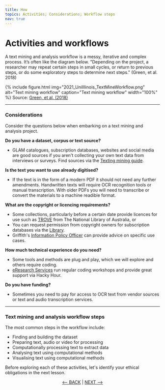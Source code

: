 ```yaml
---
title: How
topics: Activities; Considerations; Workflow steps
nav: true
---
```

# Activities and workflows

A text mining and analysis workflow is a messy, iterative and complex process. It’s often like the diagram below. "Depending on the project, a researcher may repeat certain steps in small cycles, or return to previous steps, or do some exploratory steps to determine next steps." (Green, et al. 2018)

{% include figure.html img="2021_UniIllinois_TextMineWorkflow.png" alt="Text mining workflow" caption="Text mining workflow" width="100%" %}
Source: [Green, et al. (2018)](http://hdl.handle.net/2142/102049)

----
### Considerations

Consider the questions below when embarking on a text mining and analysis project.

**Do you have a dataset, corpus or text source?**
- GLAM catalogues, subscription databases, websites and social media are good sources if you aren't collecting your own text data from interviews or surveys. Find sources via the [Texting mining guide](https://libraryguides.griffith.edu.au/text-mining).

**Is the text you want to use already digitised?**
- If the text is in the form of a modern PDF it should not need any further amendments. Handwritten texts will require OCR recognition tools or manual transcription.  With older PDFs you will need to transcribe or convert the materials to a machine readible format. 

**What are the copyright or licencing requirements?**
- Some collections, particularly before a certain date provide licences for use such as [TROVE](https://trove.nla.gov.au/) from The National Library of Australia, or
- You can request permission from copyright owners for subscription databases via the [Library](https://www.griffith.edu.au/library/contact). 
- Griffith's [Information Policy Officer](https://www.griffith.edu.au/copyright-matters/research-staff) can provide advice on specific use cases.

**How much technical experience do you need?**
- Some tools and methods are plug and play, which we will explore and others require coding. 
- [eResearch Services](https://www.griffith.edu.au/eresearch-services) run regular coding workshops and provide great support via Hacky Hour.

**Do you have funding?**
- Sometimes you need to pay for access to OCR text from vendor sources or text and audio transcription services.

----
### Text mining and analysis workflow steps

The most common steps in the workflow include: 
- Finding and building the dataset 
- Preparing text, audio or video for processing
- Computationally processing text to extract data
- Analysing text using computational methods
- Visualising text using computational methods

Before exploring each of these activities, let's identify your ethical obligations in the next lesson.

<p align="center">
  <a href="https://griffithunilibrary.github.io/intro-text-mining-analysis/content/1-what.html"><-- BACK</a> |
  <a href="https://griffithunilibrary.github.io/intro-text-mining-analysis/content/3-rights_permissions_licences.html">NEXT --></a>
</p>
